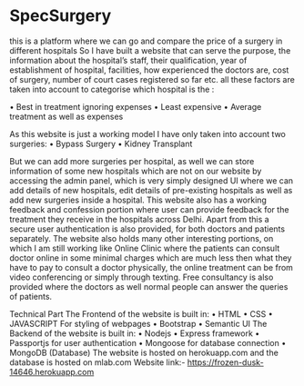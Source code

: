 # SpecSurgery
this is a platform where we can go and compare the price of a surgery in different hospitals
So I have built a website that can serve the purpose, the information about the hospital’s staff, their qualification, year of establishment of hospital, facilities, how experienced the doctors are, cost of surgery, number of court cases registered so far etc. all these factors are taken into account to categorise which hospital is the :

  •	Best in treatment ignoring expenses
  •	Least expensive
  •	Average treatment as well as expenses

As this website is just a working model I have only taken into account two surgeries:
  •	Bypass Surgery
  •	Kidney Transplant

But we can add more surgeries per hospital, as well we can store information of some new hospitals which are not on our website by accessing the admin panel, which is very simply designed UI where we can add details of new hospitals, edit details of pre-existing hospitals as well as add new surgeries inside a hospital.
This website also has a working feedback and confession portion where user can provide feedback for the treatment they receive in the hospitals across Delhi.
Apart from this a secure user authentication is also provided, for both doctors and patients separately.
The website also holds many other interesting portions, on which I am still working like 
Online Clinic where the patients can consult doctor online in some minimal charges which are much less then what they have to pay to consult a doctor physically, the online treatment can be from video conferencing or simply through texting. Free consultancy is also provided where the doctors as well normal people can answer the queries of patients. 

Technical Part
The Frontend of the website is built in:
  •	HTML
  •	CSS
  •	JAVASCRIPT
For styling of webpages
  •	Bootstrap
  •	Semantic UI
The Backend of the website is built in:
  •	Nodejs
  •	Express framework
  •	Passportjs for user authentication
  •	Mongoose for database connection
  •	MongoDB (Database)
The website is hosted on herokuapp.com and the database is hosted on mlab.com
Website link:- https://frozen-dusk-14646.herokuapp.com


